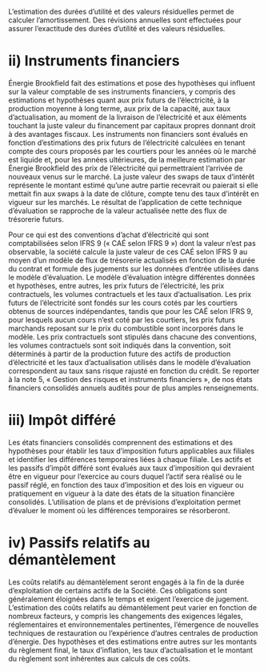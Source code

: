 L’estimation des durées d’utilité et des valeurs résiduelles permet de calculer l’amortissement. Des révisions annuelles sont effectuées pour assurer l’exactitude des durées d’utilité et des valeurs résiduelles.

# ii) Instruments financiers

Énergie Brookfield fait des estimations et pose des hypothèses qui influent sur la valeur comptable de ses instruments financiers, y compris des estimations et hypothèses quant aux prix futurs de l’électricité, à la production moyenne à long terme, aux prix de la capacité, aux taux d’actualisation, au moment de la livraison de l’électricité et aux éléments touchant la juste valeur du financement par capitaux propres donnant droit à des avantages fiscaux. Les instruments non financiers sont évalués en fonction d’estimations des prix futurs de l’électricité calculées en tenant compte des cours proposés par les courtiers pour les années où le marché est liquide et, pour les années ultérieures, de la meilleure estimation par Énergie Brookfield des prix de l’électricité qui permettraient l’arrivée de nouveaux venus sur le marché. La juste valeur des swaps de taux d’intérêt représente le montant estimé qu’une autre partie recevrait ou paierait si elle mettait fin aux swaps à la date de clôture, compte tenu des taux d’intérêt en vigueur sur les marchés. Le résultat de l’application de cette technique d’évaluation se rapproche de la valeur actualisée nette des flux de trésorerie futurs.

Pour ce qui est des conventions d’achat d’électricité qui sont comptabilisées selon IFRS 9 (« CAÉ selon IFRS 9 ») dont la valeur n’est pas observable, la société calcule la juste valeur de ces CAÉ selon IFRS 9 au moyen d’un modèle de flux de trésorerie actualisés en fonction de la durée du contrat et formule des jugements sur les données d’entrée utilisées dans le modèle d’évaluation. Le modèle d’évaluation intègre différentes données et hypothèses, entre autres, les prix futurs de l’électricité, les prix contractuels, les volumes contractuels et les taux d’actualisation. Les prix futurs de l’électricité sont fondés sur les cours cotés par les courtiers obtenus de sources indépendantes, tandis que pour les CAÉ selon IFRS 9, pour lesquels aucun cours n’est coté par les courtiers, les prix futurs marchands reposant sur le prix du combustible sont incorporés dans le modèle. Les prix contractuels sont stipulés dans chacune des conventions, les volumes contractuels sont soit indiqués dans la convention, soit déterminés à partir de la production future des actifs de production d’électricité et les taux d’actualisation utilisés dans le modèle d’évaluation correspondent au taux sans risque rajusté en fonction du crédit. Se reporter à la note 5, « Gestion des risques et instruments financiers », de nos états financiers consolidés annuels audités pour de plus amples renseignements.

# iii) Impôt différé

Les états financiers consolidés comprennent des estimations et des hypothèses pour établir les taux d’imposition futurs applicables aux filiales et identifier les différences temporaires liées à chaque filiale. Les actifs et les passifs d’impôt différé sont évalués aux taux d’imposition qui devraient être en vigueur pour l’exercice au cours duquel l’actif sera réalisé ou le passif réglé, en fonction des taux d’imposition et des lois en vigueur ou pratiquement en vigueur à la date des états de la situation financière consolidés. L’utilisation de plans et de prévisions d’exploitation permet d’évaluer le moment où les différences temporaires se résorberont.

# iv) Passifs relatifs au démantèlement

Les coûts relatifs au démantèlement seront engagés à la fin de la durée d’exploitation de certains actifs de la Société. Ces obligations sont généralement éloignées dans le temps et exigent l’exercice de jugement. L’estimation des coûts relatifs au démantèlement peut varier en fonction de nombreux facteurs, y compris les changements des exigences légales, réglementaires et environnementales pertinentes, l’émergence de nouvelles techniques de restauration ou l’expérience d’autres centrales de production d’énergie. Des hypothèses et des estimations entre autres sur les montants du règlement final, le taux d’inflation, les taux d’actualisation et le montant du règlement sont inhérentes aux calculs de ces coûts.
